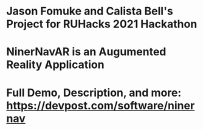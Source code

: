 # Jason Fomuke and Calista Bell's Project for RUHacks 2021 Hackathon
# NinerNavAR is an Augumented Reality Application
# Full Demo, Description, and more: https://devpost.com/software/ninernav
